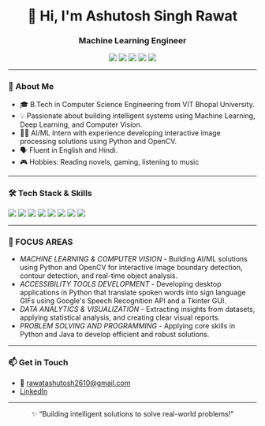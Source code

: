 <h1 align="center">👋 Hi, I'm Ashutosh Singh Rawat</h1>
<h3 align="center">Machine Learning Engineer</h3>

<p align="center">
  <a href="mailto:rawatashutosh2610@gmail.com"><img src="https://img.shields.io/badge/Email-D14836?style=for-the-badge&logo=gmail&logoColor=white"/></a>
  <a href="www.linkedin.com/in/ashutosh-singh-rawat-b68b32251" target="_blank"><img src="https://img.shields.io/badge/LinkedIn-0077B5?style=for-the-badge&logo=linkedin&logoColor=white"/></a>
  <a href="https://github.com/rawatashutosh26" target="_blank"><img src="https://img.shields.io/badge/GitHub-181717?style=for-the-badge&logo=github&logoColor=white"/></a>
  <a href="https://leetcode.com/u/ashutosh_rawat_26/" target="_blank"><img src="https://img.shields.io/badge/LeetCode-FFA116?style=for-the-badge&logo=leetcode&logoColor=black"/></a>
  <a href="https://www.geeksforgeeks.org/user/rawatashusxj4/" target="_blank"><img src="https://img.shields.io/badge/GeeksforGeeks-2F8F2F?style=for-the-badge&logo=geeksforgeeks&logoColor=white"/></a>
</p>

---

<h3>🌟 About Me</h3>

<ul>
  <li>🎓 B.Tech in Computer Science Engineering from VIT Bhopal University.</li>
  <li>💡 Passionate about building intelligent systems using Machine Learning, Deep Learning, and Computer Vision.</li>
  <li>👨‍💻 AI/ML Intern with experience developing interactive image processing solutions using Python and OpenCV.</li>
  <li>🗣️ Fluent in English and Hindi.</li>
  <li>🎮 Hobbies: Reading novels, gaming, listening to music</li>
</ul>

---

<h3>🛠️ Tech Stack & Skills</h3>

<p>
  <img src="https://img.shields.io/badge/Python-3776AB?logo=python&logoColor=white&style=flat-square"/>
  <img src="https://img.shields.io/badge/Java-ED8B00?logo=openjdk&logoColor=white&style=flat-square"/>
  <img src="https://img.shields.io/badge/scikit--learn-F7931E?logo=scikit-learn&logoColor=white&style=flat-square"/>
  <img src="https://img.shields.io/badge/Pandas-150458?logo=pandas&logoColor=white&style=flat-square"/>
  <img src="https://img.shields.io/badge/NumPy-013243?logo=numpy&logoColor=white&style=flat-square"/>
  <img src="https://img.shields.io/badge/OpenCV-5C3EE8?logo=opencv&logoColor=white&style=flat-square"/>
  <img src="https://img.shields.io/badge/HTML-E34F26?logo=html5&logoColor=white&style=flat-square"/>
  <img src="https://img.shields.io/badge/CSS-1572B6?logo=css3&logoColor=white&style=flat-square"/>
</p>

---

<h3>🔭 FOCUS AREAS</h3>

<ul>
  <li><em>MACHINE LEARNING & COMPUTER VISION</em> - Building AI/ML solutions using Python and OpenCV for interactive image boundary detection, contour detection, and real-time object analysis.</li>
  <li><em>ACCESSIBILITY TOOLS DEVELOPMENT</em> - Developing desktop applications in Python that translate spoken words into sign language GIFs using Google's Speech Recognition API and a Tkinter GUI.</li>
  <li><em>DATA ANALYTICS & VISUALIZATION</em> - Extracting insights from datasets, applying statistical analysis, and creating clear visual reports.</li>
  <li><em>PROBLEM SOLVING AND PROGRAMMING</em> - Applying core skills in Python and Java to develop efficient and robust solutions.</li>
</ul>

---

<h3>📫 Get in Touch</h3>

<ul>
  <li>📧 <a href="mailto:rawatashutosh2610@gmail.com">rawatashutosh2610@gmail.com</a></li>
  <li><a href="www.linkedin.com/in/ashutosh-singh-rawat-b68b32251">LinkedIn</a></li>
</ul>

---

<p align="center">✨ “Building intelligent solutions to solve real-world problems!”</p>
